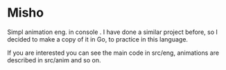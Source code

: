 # Misho
Simpl animation eng. in console . I have done a similar project before, so I decided to make a copy of it in Go, to practice in this language.

If you are interested you can see the main code in src/eng, animations are described in src/anim and so on.
